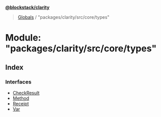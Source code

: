 **[@blockstack/clarity](../README.md)**

> [Globals](../globals.md) / "packages/clarity/src/core/types"

# Module: "packages/clarity/src/core/types"

## Index

### Interfaces

- [CheckResult](../interfaces/_packages_clarity_src_core_types_.checkresult.md)
- [Method](../interfaces/_packages_clarity_src_core_types_.method.md)
- [Receipt](../interfaces/_packages_clarity_src_core_types_.receipt.md)
- [Var](../interfaces/_packages_clarity_src_core_types_.var.md)
